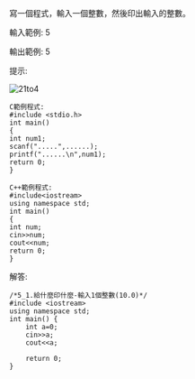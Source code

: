 寫一個程式，輸入一個整數，然後印出輸入的整數。

輸入範例:
5

輸出範例:
5

提示:

![21to4](https://user-images.githubusercontent.com/65766065/125014304-08aee180-e0a0-11eb-8e20-a67911333efe.png)

```
C範例程式:
#include <stdio.h>
int main()
{
int num1;
scanf(".....",......);
printf("......\n",num1);   
return 0;
}

C++範例程式:
#include<iostream>
using namespace std;
int main()
{
int num;
cin>>num;
cout<<num;
return 0;
}
```
解答:
```
/*5_1.給什麼印什麼-輸入1個整數(10.0)*/
#include <iostream>     
using namespace std; 
int main() { 
    int a=0;
    cin>>a;
    cout<<a;

    return 0; 
}
```
